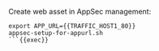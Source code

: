 
Create web asset in AppSec management:
```
export APP_URL={{TRAFFIC_HOST1_80}}
appsec-setup-for-appurl.sh
```{{exec}} 

